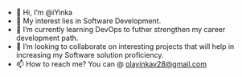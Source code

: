 - 👋 Hi, I’m @iYinka
- 👀 My interest lies in Software Development.
- 🌱 I’m currently learning DevOps to futher strengthen my career development path.
- 💞️ I’m looking to collaborate on interesting projects that will help in increasing my Software solution proficiency.
- 📫 How to reach me? You can @ olayinkav28@gmail.com

<!---
iYinka/iYinka is a ✨ special ✨ repository because its `README.md` (this file) appears on your GitHub profile.
You can click the Preview link to take a look at your changes.
--->

